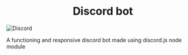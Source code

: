 <h1 align="center">Discord bot</h1>
<img src="https://media.tenor.com/5a7v-p3E5pkAAAAC/discord.gif" alt="Discord" align="center" width="cover" padding-left="50px">
<p>A functioning and responsive discord bot made using discord.js node module </p>
